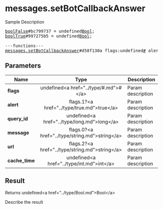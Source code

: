 # messages.setBotCallbackAnswer

Sample Description

<pre>
<a href="../constructor/boolFalse">boolFalse</a>#bc799737 = undefined<a href="../type/Bool.md">Bool</a>;
<a href="../constructor/boolTrue">boolTrue</a>#997275b5 = undefined<a href="../type/Bool.md">Bool</a>;

---functions---
<a href="../method/messages.setBotCallbackAnswer.md">messages.setBotCallbackAnswer</a>#d58f130a flags:undefined<a href="../type/#.md">#</a> alert:flags.1?<a href="../type/true.md">true</a> query_id:undefined<a href="../type/long.md">long</a> message:flags.0?<a href="../type/string.md">string</a> url:flags.2?<a href="../type/string.md">string</a> cache_time:undefined<a href="../type/int.md">int</a> = undefined<a href="../type/Bool.md">Bool</a>;
</pre>

## Parameters

| Name | Type | Description |
|------|:----:|-------------|
| **flags** | undefined&lt;a href=&#34;../type/#.md&#34;&gt;#&lt;/a&gt; | Param description |
| **alert** | flags.1?&lt;a href=&#34;../type/true.md&#34;&gt;true&lt;/a&gt; | Param description |
| **query_id** | undefined&lt;a href=&#34;../type/long.md&#34;&gt;long&lt;/a&gt; | Param description |
| **message** | flags.0?&lt;a href=&#34;../type/string.md&#34;&gt;string&lt;/a&gt; | Param description |
| **url** | flags.2?&lt;a href=&#34;../type/string.md&#34;&gt;string&lt;/a&gt; | Param description |
| **cache_time** | undefined&lt;a href=&#34;../type/int.md&#34;&gt;int&lt;/a&gt; | Param description |

## Result

Returns undefined&lt;a href=&#34;../type/Bool.md&#34;&gt;Bool&lt;/a&gt;

Describe the result

